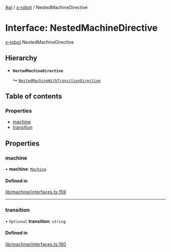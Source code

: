 [Api](../README.md) / [x-robot](../modules/x_robot.md) / NestedMachineDirective

# Interface: NestedMachineDirective

[x-robot](../modules/x_robot.md).NestedMachineDirective

## Hierarchy

- **`NestedMachineDirective`**

  ↳ [`NestedMachineWithTransitionDirective`](x_robot.NestedMachineWithTransitionDirective.md)

## Table of contents

### Properties

- [machine](x_robot.NestedMachineDirective.md#machine)
- [transition](x_robot.NestedMachineDirective.md#transition)

## Properties

### machine

• **machine**: [`Machine`](x_robot.Machine.md)

#### Defined in

[lib/machine/interfaces.ts:159](https://github.com/Masquerade-Circus/x-robot/blob/5edbfcd/lib/machine/interfaces.ts#L159)

___

### transition

• `Optional` **transition**: `string`

#### Defined in

[lib/machine/interfaces.ts:160](https://github.com/Masquerade-Circus/x-robot/blob/5edbfcd/lib/machine/interfaces.ts#L160)
